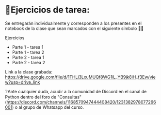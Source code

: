 # 📄Ejercicios de tarea:

Se entregarán individualmente y corresponden a los presentes en el notebook de la clase que sean marcados con el siguiente símbolo 🫴🏻

Ejercicios

- Parte 1 - tarea 1
- Parte 1 - tarea 2
- Parte 2 - tarea 1
- Parte 2 - tarea 2

Link a la clase grabada:  https://drive.google.com/file/d/1THLi3LxuMUQf8WG1iL_YB9jk8iH_f3Ew/view?usp=drive_link 

❔Ante cualquier duda, acudir a la comunidad de Discord en el canal de Python dentro del foro de "Consultas" (https://discord.com/channels/1168570947444408420/1231382978077266001) o al grupo de Whatsapp del curso.
